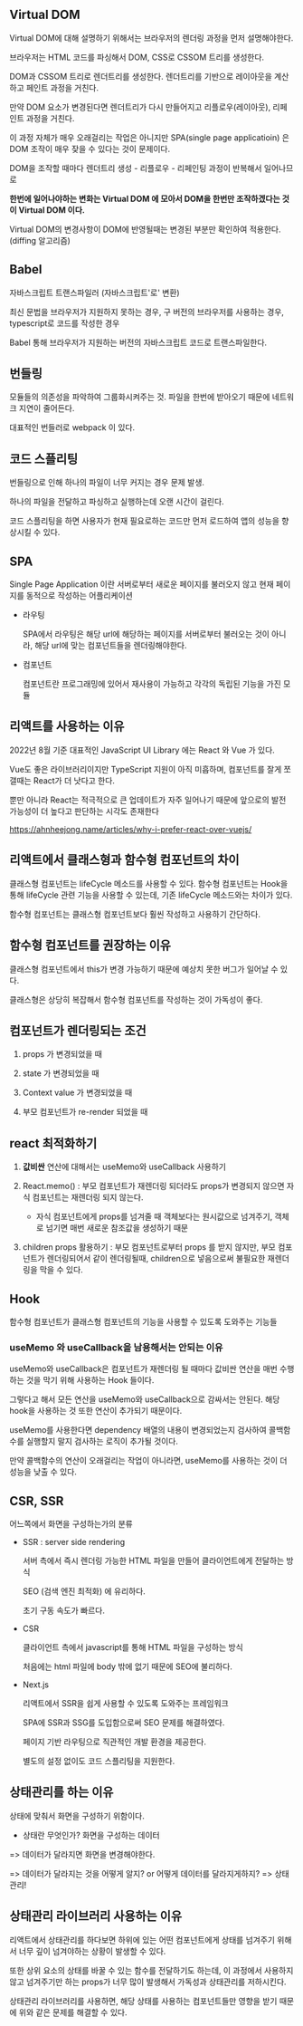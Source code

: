 ## Virtual DOM

Virtual DOM에 대해 설명하기 위해서는 브라우저의 렌더링 과정을 먼저 설명해야한다.

브라우저는 HTML 코드를 파싱해서 DOM, CSS로 CSSOM 트리를 생성한다.

DOM과 CSSOM 트리로 렌더트리를 생성한다. 렌더트리를 기반으로 레이아웃을 계산하고 페인트 과정을 거친다.

만약 DOM 요소가 변경된다면 렌더트리가 다시 만들어지고 리플로우(레이아웃), 리페인트 과정을 거친다.

이 과정 자체가 매우 오래걸리는 작업은 아니지만 SPA(single page applicatioin) 은 DOM 조작이 매우 잦을 수 있다는 것이 문제이다.

DOM을 조작할 때마다 렌더트리 생성 - 리플로우 - 리페인팅 과정이 반복해서 일어나므로

**한번에 일어나야하는 변화는 Virtual DOM 에 모아서 DOM을 한번만 조작하겠다는 것이 Virtual DOM 이다.**

Virtual DOM의 변경사항이 DOM에 반영될때는 변경된 부분만 확인하여 적용한다. (diffing 알고리즘)

## Babel

자바스크립트 트랜스파일러 (자바스크립트'로' 변환)

최신 문법을 브라우저가 지원하지 못하는 경우, 구 버전의 브라우저를 사용하는 경우, typescript로 코드를 작성한 경우

Babel 통해 브라우저가 지원하는 버전의 자바스크립트 코드로 트랜스파일한다.

## 번들링

모듈들의 의존성을 파악하여 그룹화시켜주는 것. 파일을 한번에 받아오기 때문에 네트워크 지연이 줄어든다.

대표적인 번들러로 webpack 이 있다.

## 코드 스플리팅

번들링으로 인해 하나의 파일이 너무 커지는 경우 문제 발생.

하나의 파일을 전달하고 파싱하고 실행하는데 오랜 시간이 걸린다.

코드 스플리팅을 하면 사용자가 현재 필요로하는 코드만 먼저 로드하여 앱의 성능을 향상시킬 수 있다.

## SPA

Single Page Application 이란 서버로부터 새로운 페이지를 불러오지 않고 현재 페이지를 동적으로 작성하는 어플리케이션

- 라우팅

  SPA에서 라우팅은 해당 url에 해당하는 페이지를 서버로부터 불러오는 것이 아니라, 해당 url에 맞는 컴포넌트들을 렌더링해야한다.

- 컴포넌트

  컴포넌트란 프로그래밍에 있어서 재사용이 가능하고 각각의 독립된 기능을 가진 모듈

## 리액트를 사용하는 이유

2022년 8월 기준 대표적인 JavaScript UI Library 에는 React 와 Vue 가 있다.

Vue도 좋은 라이브러리이지만 TypeScript 지원이 아직 미흡하며, 컴포넌트를 잘게 쪼갤때는 React가 더 낫다고 한다.

뿐만 아니라 React는 적극적으로 큰 업데이트가 자주 일어나기 때문에 앞으로의 발전 가능성이 더 높다고 판단하는 시각도 존재한다

https://ahnheejong.name/articles/why-i-prefer-react-over-vuejs/

## 리액트에서 클래스형과 함수형 컴포넌트의 차이

클래스형 컴포넌트는 lifeCycle 메소드를 사용할 수 있다. 함수형 컴포넌트는 Hook을 통해 lifeCycle 관련 기능을 사용할 수 있는데, 기존 lifeCycle 메소드와는 차이가 있다.

함수형 컴포넌트는 클래스형 컴포넌트보다 훨씬 작성하고 사용하기 간단하다.

## 함수형 컴포넌트를 권장하는 이유

클래스형 컴포넌트에서 this가 변경 가능하기 때문에 예상치 못한 버그가 일어날 수 있다.

클래스형은 상당히 복잡해서 함수형 컴포넌트를 작성하는 것이 가독성이 좋다.

## 컴포넌트가 렌더링되는 조건

1. props 가 변경되었을 때

2. state 가 변경되었을 때

3. Context value 가 변경되었을 때

4. 부모 컴포넌트가 re-render 되었을 때

## react 최적화하기

1. **값비싼** 연산에 대해서는 useMemo와 useCallback 사용하기

2. React.memo() : 부모 컴포넌트가 재렌더링 되더라도 props가 변경되지 않으면 자식 컴포넌트는 재렌더링 되지 않는다.

   - 자식 컴포넌트에게 props를 넘겨줄 때 객체보다는 원시값으로 넘겨주기, 객체로 넘기면 매번 새로운 참조값을 생성하기 때문

3. children props 활용하기 : 부모 컴포넌트로부터 props 를 받지 않지만, 부모 컴포넌트가 렌더링되어서 같이 렌더링될때, children으로 넣음으로써 불필요한 재렌더링을 막을 수 있다.

## Hook

함수형 컴포넌트가 클래스형 컴포넌트의 기능을 사용할 수 있도록 도와주는 기능들

### useMemo 와 useCallback을 남용해서는 안되는 이유

useMemo와 useCallback은 컴포넌트가 재렌더링 될 때마다 값비싼 연산을 매번 수행하는 것을 막기 위해 사용하는 Hook 들이다.

그렇다고 해서 모든 연산을 useMemo와 useCallback으로 감싸서는 안된다. 해당 hook을 사용하는 것 또한 연산이 추가되기 때문이다.

useMemo를 사용한다면 dependency 배열의 내용이 변경되었는지 검사하여 콜백함수를 실행할지 말지 검사하는 로직이 추가될 것이다.

만약 콜백함수의 연산이 오래걸리는 작업이 아니라면, useMemo를 사용하는 것이 더 성능을 낮출 수 있다.

## CSR, SSR

어느쪽에서 화면을 구성하는가의 분류

- SSR : server side rendering

  서버 측에서 즉시 렌더링 가능한 HTML 파일을 만들어 클라이언트에게 전달하는 방식

  SEO (검색 엔진 최적화) 에 유리하다.

  초기 구동 속도가 빠르다.

- CSR

  클라이언트 측에서 javascript를 통해 HTML 파일을 구성하는 방식

  처음에는 html 파일에 body 밖에 없기 때문에 SEO에 불리하다.

- Next.js

  리액트에서 SSR을 쉽게 사용할 수 있도록 도와주는 프레임워크

  SPA에 SSR과 SSG를 도입함으로써 SEO 문제를 해결하였다.

  페이지 기반 라우팅으로 직관적인 개발 환경을 제공한다.

  별도의 설정 없이도 코드 스플리팅을 지원한다.

## 상태관리를 하는 이유

상태에 맞춰서 화면을 구성하기 위함이다.

- 상태란 무엇인가? 화면을 구성하는 데이터

=> 데이터가 달라지면 화면을 변경해야한다.

=> 데이터가 달라지는 것을 어떻게 알지? or 어떻게 데이터를 달라지게하지? => 상태관리!

## 상태관리 라이브러리 사용하는 이유

리액트에서 상태관리를 하다보면 하위에 있는 어떤 컴포넌트에게 상태를 넘겨주기 위해서 너무 깊이 넘겨야하는 상황이 발생할 수 있다.

또한 상위 요소의 상태를 바꿀 수 있는 함수를 전달하기도 하는데, 이 과정에서 사용하지 않고 넘겨주기만 하는 props가 너무 많이 발생해서 가독성과 상태관리를 저하시킨다.

상태관리 라이브러리를 사용하면, 해당 상태를 사용하는 컴포넌트들만 영향을 받기 때문에 위와 같은 문제를 해결할 수 있다.
